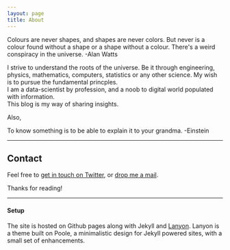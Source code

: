 ```yaml
---
layout: page
title: About
---
```


<p class="quote">
 Colours are never shapes, and shapes are never colors. But never is a colour found without a shape or a shape without a colour. There's a weird conspiracy in the universe. -Alan Watts
</p>

I strive to understand the roots of the universe. Be it through engineering, physics, mathematics, computers, statistics or any other science. My wish is to pursue the fundamental princples.  
I am a data-scientist by profession, and a noob to digital world populated with information.  
This blog is my way of sharing insights. 

Also,

<p class="quote">
 To know something is to be able to explain it to your grandma. -Einstein
</p>

---

## Contact

Feel free to [get in touch on Twitter](https://twitter.com/sizhky), or [drop me a mail](mailto:1992chinna@gmail.com).

Thanks for reading!

---

#### Setup

The site is hosted on Github pages along with Jekyll and [Lanyon](http://lanyon.getpoole.com). Lanyon is a theme built on Poole, a minimalistic design for Jekyll powered sites, with a small set of enhancements.


